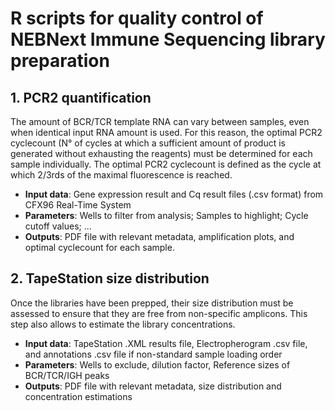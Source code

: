 # R scripts for quality control of NEBNext Immune Sequencing library preparation

## 1. PCR2 quantification
The amount of BCR/TCR template RNA can vary between samples, even when identical input RNA amount is used. For this reason, the optimal PCR2 cyclecount (N° of cycles at which a sufficient amount of product is generated without exhausting the reagents) must be determined for each sample individually. The optimal PCR2 cyclecount is defined as the cycle at which 2/3rds of the maximal fluorescence is reached.

- **Input data**: Gene expression result and Cq result files (.csv format) from CFX96 Real-Time System
- **Parameters**: Wells to filter from analysis; Samples to highlight; Cycle cutoff values; ...
- **Outputs**: PDF file with relevant metadata, amplification plots, and optimal cyclecount for each sample.

## 2. TapeStation size distribution
Once the libraries have been prepped, their size distribution must be assessed to ensure that they are free from non-specific amplicons. This step also allows to estimate the library concentrations. 

- **Input data**: TapeStation .XML results file, Electropherogram .csv file, and annotations .csv file if non-standard sample loading order
- **Parameters**: Wells to exclude, dilution factor, Reference sizes of BCR/TCR/IGH peaks
- **Outputs**: PDF file with relevant metadata, size distribution and concentration estimations
